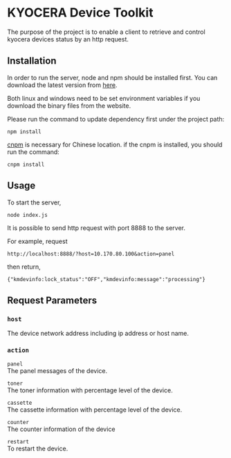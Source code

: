 KYOCERA Device Toolkit
======================
The purpose of the project is to enable a client to retrieve and control kyocera devices status by an http request.


## Installation
In order to run the server, node and npm should be installed first.
You can download the latest version from [here](https://nodejs.org/en/download/). 

Both linux and windows need to be set environment variables if you download the binary files from the website.

Please run the command to update dependency first under the project path:
```
npm install
```

[cnpm](http://npm.taobao.org/) is necessary for Chinese location.
if the cnpm is installed, you should run the command:
```
cnpm install
```


## Usage
To start the server,
```
node index.js
```
It is possible to send http request with port 8888 to the server.

For example, request
```
http://localhost:8888/?host=10.170.80.100&action=panel
```
then return,
```
{"kmdevinfo:lock_status":"OFF","kmdevinfo:message":"processing"}
```


## Request Parameters
### `host`

The device network address including ip address or host name.

### `action`
 `panel`  
  The panel messages of the device.
  
`toner`  
The toner information with percentage level of the device.

 `cassette`  
 The cassette information with percentage level of the device.
 
 `counter`  
 The counter information of the device
 
 `restart`  
To restart the device.


 

